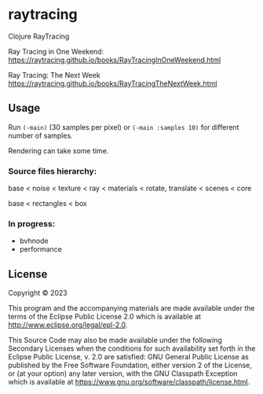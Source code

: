 # raytracing

Clojure RayTracing

Ray Tracing in One Weekend:
https://raytracing.github.io/books/RayTracingInOneWeekend.html

Ray Tracing: The Next Week
https://raytracing.github.io/books/RayTracingTheNextWeek.html

## Usage

Run `(-main)` (30 samples per pixel) or `(-main :samples 10)` for different number of samples.

Rendering can take some time.

### Source files hierarchy:
base < noise < texture < ray < materials < rotate, translate < scenes < core

base < rectangles < box

### In progress:
* bvhnode
* performance

## License

Copyright © 2023

This program and the accompanying materials are made available under the
terms of the Eclipse Public License 2.0 which is available at
http://www.eclipse.org/legal/epl-2.0.

This Source Code may also be made available under the following Secondary
Licenses when the conditions for such availability set forth in the Eclipse
Public License, v. 2.0 are satisfied: GNU General Public License as published by
the Free Software Foundation, either version 2 of the License, or (at your
option) any later version, with the GNU Classpath Exception which is available
at https://www.gnu.org/software/classpath/license.html.